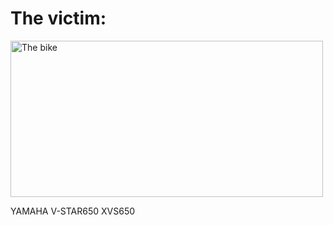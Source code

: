 <!DOCTYPE html>
  <html>
    <head>
    </head>
  <body>
    <h1>The victim: </h1>
    <img src="The victim.jpg" alt="The bike" height="250" width="500" class="center"/>
    <p>YAMAHA V-STAR650 XVS650</p>
  </body>
</html>

